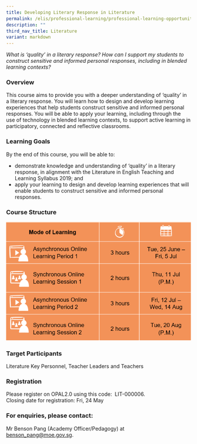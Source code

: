 ```yaml
---
title: Developing Literary Response in Literature
permalink: /elis/professional-learning/professional-learning-opportunities/developing-literary-responses/
description: ""
third_nav_title: Literature
variant: markdown
---
```

<em>What is ‘quality’ in a literary response? How can I support my students to construct sensitive and informed personal responses, including in blended learning contexts?</em>

### Overview

This course aims to provide you with a deeper understanding of ‘quality’ in a literary response. You will learn how to design and develop learning experiences that help students construct sensitive and informed personal responses. You will be able to apply your learning, including through the use of technology in blended learning contexts, to support active learning in participatory, connected and reflective classrooms.

### Learning Goals

By the end of this course, you will be able to:

*   demonstrate knowledge and understanding of ‘quality’ in a literary response, in alignment with the Literature in English Teaching and Learning Syllabus 2019; and
*   apply your learning to design and develop learning experiences that will enable students to construct sensitive and informed personal responses.

### Course Structure

![](/images/1__Course_structure_Literaure.PNG)
		 
### Target Participants


Literature Key Personnel, Teacher Leaders and Teachers

### Registration

Please register on&nbsp;OPAL2.0&nbsp;using this code:&nbsp; LIT-000006.  
Closing date for registration: Fri, 24 May

### For enquiries, please contact:
   
Mr Benson Pang (Academy Officer/Pedagogy) at benson_pang@moe.gov.sg.